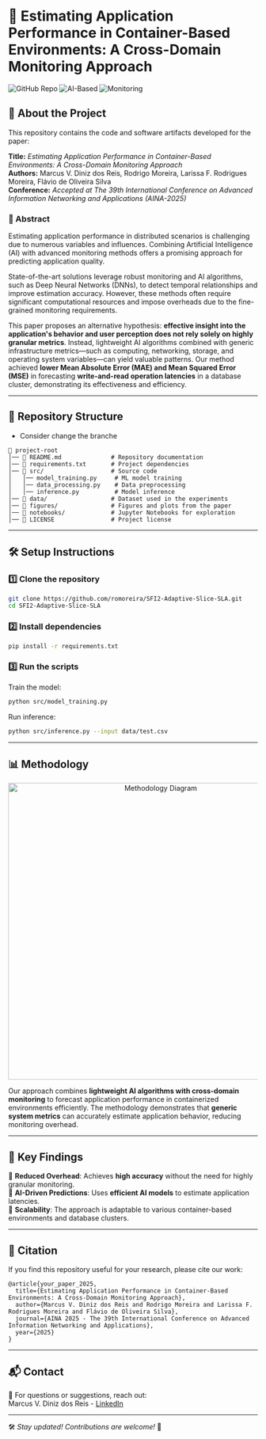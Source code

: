 # 🚀 Estimating Application Performance in Container-Based Environments: A Cross-Domain Monitoring Approach

![GitHub Repo](https://img.shields.io/badge/Containerization-Docker-blue) ![AI-Based](https://img.shields.io/badge/AI-Powered-green) ![Monitoring](https://img.shields.io/badge/Monitoring-CrossDomain-orange)

## 📌 About the Project

This repository contains the code and software artifacts developed for the paper:

**Title:** _Estimating Application Performance in Container-Based Environments: A Cross-Domain Monitoring Approach_  
**Authors:** Marcus V. Diniz dos Reis, Rodrigo Moreira, Larissa F. Rodrigues Moreira, Flávio de Oliveira Silva  
**Conference:** _Accepted at The 39th International Conference on Advanced Information Networking and Applications (AINA-2025)_  

### 📖 Abstract

Estimating application performance in distributed scenarios is challenging due to numerous variables and influences. Combining Artificial Intelligence (AI) with advanced monitoring methods offers a promising approach for predicting application quality.  

State-of-the-art solutions leverage robust monitoring and AI algorithms, such as Deep Neural Networks (DNNs), to detect temporal relationships and improve estimation accuracy. However, these methods often require significant computational resources and impose overheads due to the fine-grained monitoring requirements.  

This paper proposes an alternative hypothesis: **effective insight into the application's behavior and user perception does not rely solely on highly granular metrics**. Instead, lightweight AI algorithms combined with generic infrastructure metrics—such as computing, networking, storage, and operating system variables—can yield valuable patterns. Our method achieved **lower Mean Absolute Error (MAE) and Mean Squared Error (MSE)** in forecasting **write-and-read operation latencies** in a database cluster, demonstrating its effectiveness and efficiency.

---

## 📂 Repository Structure

* Consider change the branche

```
📁 project-root
│── 📜 README.md              # Repository documentation
│── 📜 requirements.txt       # Project dependencies
│── 📂 src/                   # Source code
│   │── model_training.py     # ML model training
│   │── data_processing.py    # Data preprocessing
│   │── inference.py          # Model inference
│── 📂 data/                  # Dataset used in the experiments
│── 📂 figures/               # Figures and plots from the paper
│── 📂 notebooks/             # Jupyter Notebooks for exploration
│── 📜 LICENSE                # Project license
```

---

## 🛠️ Setup Instructions

### 1️⃣ Clone the repository

```bash
git clone https://github.com/romoreira/SFI2-Adaptive-Slice-SLA.git
cd SFI2-Adaptive-Slice-SLA
```

### 2️⃣ Install dependencies

```bash
pip install -r requirements.txt
```

### 3️⃣ Run the scripts

Train the model:

```bash
python src/model_training.py
```

Run inference:

```bash
python src/inference.py --input data/test.csv
```

---

## 📊 Methodology

<p align="center">
  <img src="figures/methodology_diagram.png" alt="Methodology Diagram" width="600px">
</p>

Our approach combines **lightweight AI algorithms with cross-domain monitoring** to forecast application performance in containerized environments efficiently. The methodology demonstrates that **generic system metrics** can accurately estimate application behavior, reducing monitoring overhead.

---

## 📢 Key Findings

📌 **Reduced Overhead**: Achieves **high accuracy** without the need for highly granular monitoring.  
📌 **AI-Driven Predictions**: Uses **efficient AI models** to estimate application latencies.  
📌 **Scalability**: The approach is adaptable to various container-based environments and database clusters.  

---

## 📄 Citation

If you find this repository useful for your research, please cite our work:

```
@article{your_paper_2025,
  title={Estimating Application Performance in Container-Based Environments: A Cross-Domain Monitoring Approach},
  author={Marcus V. Diniz dos Reis and Rodrigo Moreira and Larissa F. Rodrigues Moreira and Flávio de Oliveira Silva},
  journal={AINA 2025 - The 39th International Conference on Advanced Information Networking and Applications},
  year={2025}
}
```

---

## 📬 Contact

📧 For questions or suggestions, reach out:  
Marcus V. Diniz dos Reis - [LinkedIn](https://www.linkedin.com/in/marcus-vinicius0083/)  

---

🛠️ _Stay updated! Contributions are welcome!_ 🚀
